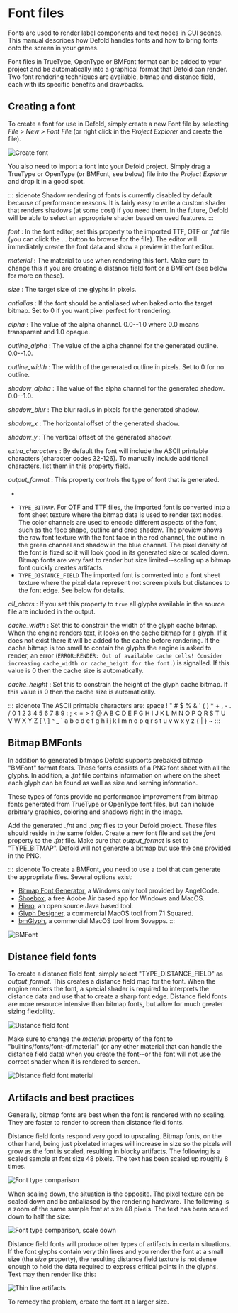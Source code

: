 Font files
==========

Fonts are used to render label components and text nodes in GUI scenes. This manual describes how Defold handles fonts and how to bring fonts onto the screen in your games.

Font files in TrueType, OpenType or BMFont format can be added to your project and be automatically into a graphical format that Defold can render. Two font rendering techniques are available, bitmap and distance field, each with its specific benefits and drawbacks.

## Creating a font

To create a font for use in Defold, simply create a new Font file by selecting *File > New > Font File* (or right click in the *Project Explorer* and create the file).

![Create font](images/font/fonts_create.png)

You also need to import a font into your Defold project. Simply drag a TrueType or OpenType (or BMFont, see below) file into the *Project Explorer* and drop it in a good spot.

::: sidenote
Shadow rendering of fonts is currently disabled by default because of performance reasons. It is fairly easy to write a custom shader that renders shadows (at some cost) if you need them. In the future, Defold will be able to select an appropriate shader based on used features.
:::

*font*
: In the font editor, set this property to the imported TTF, OTF or *.fnt* file (you can click the *...* button to browse for the file). The editor will immediately create the font data and show a preview in the font editor.


*material*
: The material to use when rendering this font. Make sure to change this if you are creating a distance field font or a BMFont (see below for more on these).


*size*
: The target size of the glyphs in pixels.


*antialias*
: If the font should be antialiased when baked onto the target bitmap. Set to 0 if you want pixel perfect font rendering.


*alpha*
: The value of the alpha channel. 0.0--1.0 where 0.0 means transparent and 1.0 opaque.


*outline_alpha*
: The value of the alpha channel for the generated outline. 0.0--1.0.


*outline_width*
: The width of the generated outline in pixels. Set to 0 for no outline.


*shadow_alpha*
: The value of the alpha channel for the generated shadow. 0.0--1.0.


*shadow_blur*
: The blur radius in pixels for the generated shadow.


*shadow_x*
: The horizontal offset of the generated shadow.


*shadow_y*
: The vertical offset of the generated shadow.


*extra_characters*
: By default the font will include the ASCII printable characters (character codes 32-126). To manually include additional characters, list them in this property field.


*output_format*
: This property controls the type of font that is generated.

+
* `TYPE_BITMAP`. For OTF and TTF files, the imported font is converted into a font sheet texture where the bitmap data is used to render text nodes. The color channels are used to encode different aspects of the font, such as the face shape, outline and drop shadow. The preview shows the raw font texture with the font face in the red channel, the outline in the green channel and shadow in the blue channel. The pixel density of the font is fixed so it will look good in its generated size or scaled down. Bitmap fonts are very fast to render but size limited--scaling up a bitmap font quickly creates artifacts.
* `TYPE_DISTANCE_FIELD` The imported font is converted into a font sheet texture where the pixel data represent not screen pixels but distances to the font edge. See below for details.

*all_chars*
: If you set this property to `true` all glyphs available in the source file are included in the output.


*cache_width*
: Set this to constrain the width of the glyph cache bitmap. When the engine renders text, it looks on the cache bitmap for a glyph. If it does not exist there it will be added to the cache before rendering. If the cache bitmap is too small to contain the glyphs the engine is asked to render, an error (`ERROR:RENDER: Out of available cache cells! Consider increasing cache_width or cache_height for the font.`) is signalled. If this value is 0 then the cache size is automatically.


*cache_height*
: Set this to constrain the height of the glyph cache bitmap. If this value is 0 then the cache size is automatically.


::: sidenote
The ASCII printable characters are:
space ! " # $ % & ' ( ) * + , - . / 0 1 2 3 4 5 6 7 8 9 : ; < = > ? @ A B C D E F G H I J K L M N O P Q R S T U V W X Y Z [ \ ] ^ _ ` a b c d e f g h i j k l m n o p q r s t u v w x y z { | } ~
:::

## Bitmap BMFonts

In addition to generated bitmaps Defold supports prebaked bitmap "BMFont" format fonts. These fonts consists of a PNG font sheet with all the glyphs. In addition, a *.fnt* file contains information on where on the sheet each glyph can be found as well as size and kerning information.

These types of fonts provide no performance improvement from bitmap fonts generated from TrueType or OpenType font files, but can include arbitrary graphics, coloring and shadows right in the image.

Add the generated *.fnt* and *.png* files to your Defold project. These files should reside in the same folder. Create a new font file and set the *font* property to the *.fnt* file. Make sure that *output_format* is set to "TYPE_BITMAP". Defold will not generate a bitmap but use the one provided in the PNG.

::: sidenote
To create a BMFont, you need to use a tool that can generate the appropriate files. Several options exist:

* [Bitmap Font Generator](http://www.angelcode.com/products/bmfont/), a Windows only tool provided by AngelCode.
* [Shoebox](http://renderhjs.net/shoebox/), a free Adobe Air based app for Windows and MacOS.
* [Hiero](https://github.com/libgdx/libgdx/wiki/Hiero), an open source Java based tool.
* [Glyph Designer](https://71squared.com/glyphdesigner), a commercial MacOS tool from 71 Squared.
* [bmGlyph](https://www.bmglyph.com), a commercial MacOS tool from Sovapps.
:::

![BMFont](images/font/fonts_bmfont.png)

## Distance field fonts

To create a distance field font, simply select "TYPE_DISTANCE_FIELD" as *output_format*. This creates a distance field map for the font. When the engine renders the font, a special shader is required to interprets the distance data and use that to create a sharp font edge. Distance field fonts are more resource intensive than bitmap fonts, but allow for much greater sizing flexibility.

![Distance field font](images/font/fonts_distance_field.png)

Make sure to change the *material* property of the font to "builtins/fonts/font-df.material" (or any other material that can handle the distance field data) when you create the font--or the font will not use the correct shader when it is rendered to screen.

![Distance field font material](images/font/fonts_distance_field_material.png)

## Artifacts and best practices

Generally, bitmap fonts are best when the font is rendered with no scaling. They are faster to render to screen than distance field fonts.

Distance field fonts respond very good to upscaling. Bitmap fonts, on the other hand, being just pixelated images will increase in size so the pixels will grow as the font is scaled, resulting in blocky artifacts. The following is a scaled sample at font size 48 pixels. The text has been scaled up roughly 8 times.

![Font type comparison](images/font/fonts_comparison.png)

When scaling down, the situation is the opposite. The pixel texture can be scaled down and be antialiased by the rendering hardware. The following is a zoom of the same sample font at size 48 pixels. The text has been scaled down to half the size:

![Font type comparison, scale down](images/font/fonts_comparison_scaledown.png)

Distance field fonts will produce other types of artifacts in certain situations. If the font glyphs contain very thin lines and you render the font at a small size (the *size* property), the resulting distance field texture is not dense enough to hold the data required to express critical points in the glyphs. Text may then render like this:

![Thin line artifacts](images/font/fonts_thin_line_artifacts.png)

To remedy the problem, create the font at a larger size.

